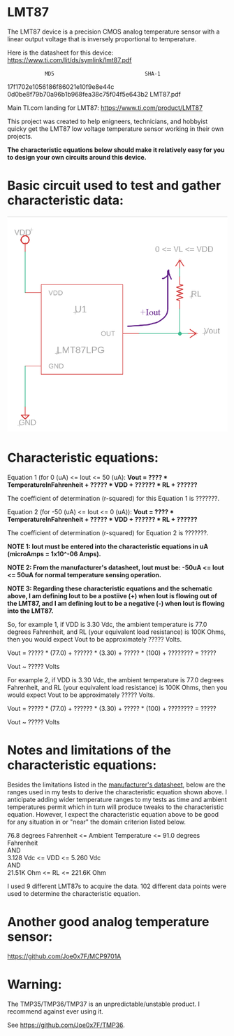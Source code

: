 # LMT87
The LMT87 device is a precision CMOS analog temperature sensor with a linear output voltage that is inversely proportional to temperature.

Here is the datasheet for this device: https://www.ti.com/lit/ds/symlink/lmt87.pdf

                MD5                             SHA-1
17f1702e1056186f86021e10f9e8e44c 0d0be8f79b70a96b1b968fea38c75f04f5e643b2 LMT87.pdf


Main TI.com landing for LMT87: https://www.ti.com/product/LMT87



This project was created to help enigneers, technicians, and hobbyist quicky get the LMT87 low voltage temperature sensor working in their own projects.

**The characteristic equations below should make it relatively easy for you to design your own circuits around this device.**


# Basic circuit used to test and gather characteristic data:

![Simple Circuit](<lmt87lpg.png>)


# Characteristic equations:

Equation 1 (for 0 (uA) <= Iout <= 50 (uA):
**Vout = ???? * TemperatureInFahrenheit + ????? * VDD + ?????? * RL + ??????**

The coefficient of determination (r-squared) for this Equation 1 is ???????.

Equation 2 (for -50 (uA) <= Iout <= 0 (uA)):
**Vout = ???? * TemperatureInFahrenheit + ????? * VDD + ?????? * RL + ??????**

The coefficient of determination (r-squared) for Equation 2 is ???????.

**NOTE 1: Iout must be entered into the characteristic equations in uA (microAmps = 1x10^-06 Amps).**

**NOTE 2: From the manufacturer's datasheet, Iout must be:  -50uA <= Iout <= 50uA  for normal temperature sensing operation.**

**NOTE 3: Regarding these characteristic equations and the schematic above, I am defining Iout to be a postiive (+) when Iout is flowing out of the LMT87, and I am defining Iout to be a negative (-) when Iout is flowing into the LMT87.**

So, for example 1, if VDD is 3.30 Vdc, the ambient temperature is 77.0 degrees Fahrenheit, and RL (your equivalent load resistance) is 100K Ohms, then you would expect Vout to be approximately ????? Volts.

Vout = ????? * (77.0) + ?????? * (3.30) + ????? * (100) + ???????? = ?????

Vout ~ ????? Volts


For example 2, if VDD is 3.30 Vdc, the ambient temperature is 77.0 degrees Fahrenheit, and RL (your equivalent load resistance) is 100K Ohms, then you would expect Vout to be approximately ????? Volts.

Vout = ????? * (77.0) + ?????? * (3.30) + ????? * (100) + ???????? = ?????

Vout ~ ????? Volts



# Notes and limitations of the characteristic equations:

Besides the limitations listed in the [manufacturer's datasheet](lmt87.pdf "lmt87.pdf"), below are the ranges used in my tests to derive the characteristic equation shown above.  I anticipate adding wider temperature ranges to my tests as time and ambient temperatures permit which in turn will produce tweaks to the characteristic equation. However, I expect the characteristic equation above to be good for any situation in or "near" the domain criterion listed below.

76.8 degrees Fahrenheit <= Ambient Temperature <= 91.0 degrees Fahrenheit <br />
AND <br />
3.128 Vdc <= VDD <= 5.260 Vdc <br />
AND <br />
21.51K Ohm <= RL <= 221.6K Ohm

I used 9 different LMT87s to acquire the data. 102 different data points were used to determine the characteristic equation.

# Another good analog temperature sensor:

https://github.com/Joe0x7F/MCP9701A

# Warning:

The TMP35/TMP36/TMP37 is an unpredictable/unstable product. I recommend against ever using it.

See https://github.com/Joe0x7F/TMP36.
